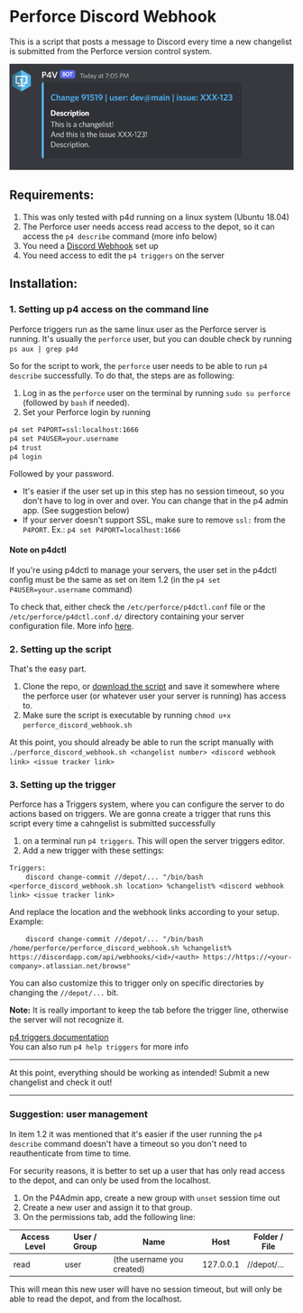 # Perforce Discord Webhook
This is a script that posts a message to Discord every time a new changelist is submitted from the Perforce version control system.

![image](./discord_message.png)

## Requirements:
1. This was only tested with p4d running on a linux system (Ubuntu 18.04)
2. The Perforce user needs access read access to the depot, so it can access the `p4 describe` command (more info below)
3. You need a [Discord Webhook](https://support.discordapp.com/hc/en-us/articles/228383668-Intro-to-Webhooks) set up
4. You need access to edit the `p4 triggers` on the server

## Installation:
### 1. Setting up p4 access on the command line
Perforce triggers run as the same linux user as the Perforce server is running. It's usually the `perforce` user, but you can double check by running `ps aux | grep p4d`

So for the script to work, the `perforce` user needs to be able to run `p4 describe` successfully. To do that, the steps are as following:
1. Log in as the `perforce` user on the terminal by running `sudo su perforce` (followed by `bash` if needed).
2. Set your Perforce login by running
```
p4 set P4PORT=ssl:localhost:1666
p4 set P4USER=your.username
p4 trust
p4 login
```
Followed by your password.

- It's easier if the user set up in this step has no session timeout, so you don't have to log in over and over. You can change that in the p4 admin app. (See suggestion below)
- If your server doesn't support SSL, make sure to remove `ssl:` from the `P4PORT`. Ex.: `p4 set P4PORT=localhost:1666`

#### Note on p4dctl
If you're using p4dctl to manage your servers, the user set in the p4dctl config must be the same as set on item 1.2 (in the `p4 set P4USER=your.username` command)

To check that, either check the `/etc/perforce/p4dctl.conf` file or the `/etc/perforce/p4dctl.conf.d/` directory containing your server configuration file. More info [here](https://www.perforce.com/perforce/r16.1/manuals/p4sag/appendix.p4dctl.html).

### 2. Setting up the script
That's the easy part.
1. Clone the repo, or [download the script](https://raw.githubusercontent.com/saadbruno/perforce-discord-webhook/master/perforce_discord_webhook.sh) and save it somewhere where the perforce user (or whatever user your server is running) has access to.
2. Make sure the script is executable by running `chmod u+x perforce_discord_webhook.sh`

At this point, you should already be able to run the script manually with `./perforce_discord_webhook.sh <changelist number> <discord webhook link> <issue tracker link>`

### 3. Setting up the trigger
Perforce has a Triggers system, where you can configure the server to do actions based on triggers. We are gonna create a trigger that runs this script every time a cahngelist is submitted successfully

1. on a terminal run `p4 triggers`. This will open the server triggers editor.
2. Add a new trigger with these settings:
```
Triggers:
	discord change-commit //depot/... "/bin/bash <perforce_discord_webhook.sh location> %changelist% <discord webhook link> <issue tracker link>
```
And replace the location and the webhook links according to your setup. Example:
```
	discord change-commit //depot/... "/bin/bash /home/perforce/perforce_discord_webhook.sh %changelist% https://discordapp.com/api/webhooks/<id>/<auth> https://https://<your-company>.atlassian.net/browse"
```
You can also customize this to trigger only on specific directories by changing the `//depot/...` bit.

**Note:** It is really important to keep the tab before the trigger line, otherwise the server will not recognize it.

[p4 triggers documentation](https://www.perforce.com/manuals/v18.1/cmdref/index.html#CmdRef/p4_triggers.html)  
You can also run `p4 help triggers` for more info

***

At this point, everything should be working as intended! Submit a new changelist and check it out!

*** 

### Suggestion: user management
In item 1.2 it was mentioned that it's easier if the user running the `p4 describe` command doesn't have a timeout so you don't need to reauthenticate from time to time.

For security reasons, it is better to set up a user that has only read access to the depot, and can only be used from the localhost. 
1. On the P4Admin app, create a new group with `unset` session time out
2. Create a new user and assign it to that group.
3. On the permissions tab, add the following line:

| Access Level | User / Group | Name | Host | Folder / File |
| --- | --- | --- | --- | --- |
| read | user | (the username you created) | 127.0.0.1 | //depot/... |

This will mean this new user will have no session timeout, but will only be able to read the depot, and from the localhost.
